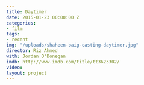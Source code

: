 ```yaml
---
title: Daytimer
date: 2015-01-23 00:00:00 Z
categories:
- film
tags:
- recent
img: "/uploads/shaheen-baig-casting-daytimer.jpg"
director: Riz Ahmed
with: Jordan O'Donegan
imdb: http://www.imdb.com/title/tt3623302/
video: 
layout: project
---
```


